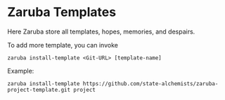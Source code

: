 # Zaruba Templates

Here Zaruba store all templates, hopes, memories, and despairs.

To add more template, you can invoke

```
zaruba install-template <Git-URL> [template-name]
```

Example:

```
zaruba install-template https://github.com/state-alchemists/zaruba-project-template.git project
```